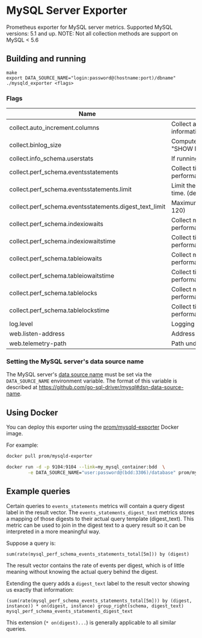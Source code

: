 # MySQL Server Exporter

Prometheus exporter for MySQL server metrics.
Supported MySQL versions: 5.1 and up.
NOTE: Not all collection methods are support on MySQL < 5.6

## Building and running

    make
    export DATA_SOURCE_NAME="login:password@(hostname:port)/dbname"
    ./mysqld_exporter <flags>

### Flags

Name                                       | Description
-------------------------------------------|------------------------------------------------------------------------------------
collect.auto_increment.columns             | Collect auto_increment columns and max values from information_schema.
collect.binlog_size                        | Compute the size of all binlog files combined (as specified by "SHOW MASTER LOGS")
collect.info_schema.userstats              | If running with userstat=1, set to true to collect user statistics.
collect.perf_schema.eventsstatements       | Collect time metrics from performance_schema.events_statements_summary_by_digest.
collect.perf_schema.eventsstatements.limit | Limit the number of events statements digests by response time. (default: 250)
collect.perf_schema.eventsstatements.digest_text_limit | Maximum length of the normalized statement text. (default: 120)
collect.perf_schema.indexiowaits           | Collect metrics from performance_schema.table_io_waits_summary_by_index_usage.
collect.perf_schema.indexiowaitstime       | Collect time metrics from performance_schema.table_io_waits_summary_by_index_usage.
collect.perf_schema.tableiowaits           | Collect metrics from performance_schema.table_io_waits_summary_by_table.
collect.perf_schema.tableiowaitstime       | Collect time metrics from performance_schema.table_io_waits_summary_by_table.
collect.perf_schema.tablelocks             | Collect metrics from performance_schema.table_lock_waits_summary_by_table.
collect.perf_schema.tablelockstime         | Collect time metrics from performance_schema.events_statements_summary_by_digest.
log.level                                  | Logging verbosity (default: info)
web.listen-address                         | Address to listen on for web interface and telemetry.
web.telemetry-path                         | Path under which to expose metrics.

### Setting the MySQL server's data source name

The MySQL server's [data source name](http://en.wikipedia.org/wiki/Data_source_name)
must be set via the `DATA_SOURCE_NAME` environment variable.
The format of this variable is described at https://github.com/go-sql-driver/mysql#dsn-data-source-name.

## Using Docker

You can deploy this exporter using the [prom/mysqld-exporter](https://registry.hub.docker.com/u/prom/mysqld-exporter/) Docker image.

For example:

```bash
docker pull prom/mysqld-exporter

docker run -d -p 9104:9104 --link=my_mysql_container:bdd  \
        -e DATA_SOURCE_NAME="user:password@(bdd:3306)/database" prom/mysqld-exporter
```

## Example queries

Certain queries to `events_statements` metrics will contain a query digest
label in the result vector. The `events_statements_digest_text` metrics
stores a mapping of those digests to their actual query template (digest_text).
This metric can be used to join in the digest text to a query result so it can
be interpreted in a more meaningful way.

Suppose a query is:

    sum(rate(mysql_perf_schema_events_statements_total[5m])) by (digest)

The result vector contains the rate of events per digest, which is of little
meaning without knowing the actual query behind the digest.

Extending the query adds a `digest_text` label to the result vector showing us
exactly that information:

    (sum(rate(mysql_perf_schema_events_statements_total[5m])) by (digest, instance)) * on(digest, instance) group_right(schema, digest_text) mysql_perf_schema_events_statements_digest_text

This extension (`* on(digest)...`) is generally applicable to all similar
queries.

